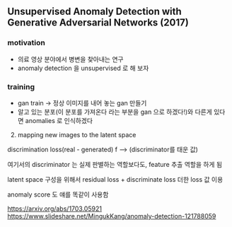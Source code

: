 ## Unsupervised Anomaly Detection with Generative Adversarial Networks (2017)
### motivation
* 의료 영상 분야에서 병변을 찾아내는 연구
* anomaly detection 을 unsupervised 로 해 보자

### training
* gan train -> 정상 이미지를 내어 놓는 gan 만들기
* 알고 있는 분포(이 분포를 가져온다 라는 부분을 gan 으로 하겠다!)와 다른게 있다면 anomalies 로 인식하겠다

2. mapping new images to the latent space

discrimination loss(real - generated)
f --> (discriminator를 태운 값)

여기서의 discriminator 는 실제 판별하는 역할보다도, feature 추출 역할을 하게 됨


latent space 구성을 위해서 residual loss + discriminate loss 더한 loss 값 이용


anomaly score 도 얘를 똑같이 사용함

https://arxiv.org/abs/1703.05921
https://www.slideshare.net/MingukKang/anomaly-detection-121788059